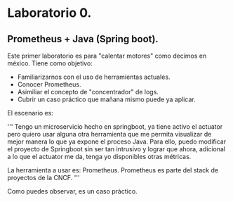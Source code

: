# Laboratorio 0.
## Prometheus + Java (Spring boot).
Este primer laboratorio es para "calentar motores" como decimos en méxico.
Tiene como objetivo:
- Familiarizarnos con el uso de herramientas actuales.
- Conocer Prometheus.
- Asimiliar el concepto de "concentrador" de logs.
- Cubrir un caso práctico que mañana mismo puede ya aplicar.

El escenario es:

'''
  Tengo un microservicio hecho en springboot, ya tiene activo el actuator pero quiero usar alguna otra herramienta que me permita visualizar de mejor manera lo que ya expone el proceso Java.
  Para ello, puedo modificar el proyecto de Springboot sin ser tan intrusivo y lograr que ahora, adicional a lo que el actuator me da, tenga yo disponibles otras métricas.

  La herramienta a usar es: Prometheus.
  Prometheus es parte del stack de proyectos de la CNCF.
'''



Como puedes observar, es un caso práctico.




